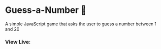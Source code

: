 # Guess-a-Number 🔢
A simple JavaScript game that asks the user to guess a number between 1 and 20
### View Live: 

